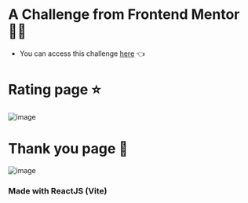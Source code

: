 # A Challenge from Frontend Mentor 👨‍💻

- You can access this challenge [here](https://www.frontendmentor.io/challenges/interactive-rating-component-koxpeBUmI) 👈

# Rating page ⭐
![image](https://user-images.githubusercontent.com/97129532/215939314-06bacf38-e81b-4388-adf7-8ab01f23b5e0.png)

# Thank you page 🌟
![image](https://user-images.githubusercontent.com/97129532/215938849-2fcfb955-eb64-4dd6-a698-35b365ed8ba7.png)

### Made with ReactJS (Vite)
